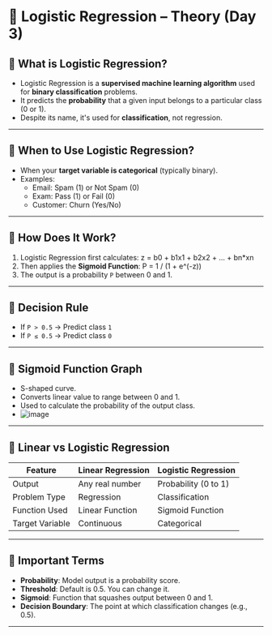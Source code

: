 # 📘 Logistic Regression – Theory (Day 3)

## 🔹 What is Logistic Regression?
- Logistic Regression is a **supervised machine learning algorithm** used for **binary classification** problems.
- It predicts the **probability** that a given input belongs to a particular class (0 or 1).
- Despite its name, it's used for **classification**, not regression.

---

## 🔹 When to Use Logistic Regression?
- When your **target variable is categorical** (typically binary).
- Examples:
  - Email: Spam (1) or Not Spam (0)
  - Exam: Pass (1) or Fail (0)
  - Customer: Churn (Yes/No)

---

## 🔹 How Does It Work?
1. Logistic Regression first calculates:
       z = b0 + b1x1 + b2x2 + ... + bn*xn
2. Then applies the **Sigmoid Function**:
       P = 1 / (1 + e^(-z))
3. The output is a probability `P` between 0 and 1.

---

## 🔹 Decision Rule
- If `P > 0.5` → Predict class `1`
- If `P ≤ 0.5` → Predict class `0`

---

## 🔹 Sigmoid Function Graph
- S-shaped curve.
- Converts linear value to range between 0 and 1.
- Used to calculate the probability of the output class.
- ![image](https://github.com/user-attachments/assets/6a223899-afd4-4ec3-a8c9-112d6f6359cc)


---

## 🔹 Linear vs Logistic Regression

| Feature            | Linear Regression         | Logistic Regression             |
|--------------------|---------------------------|----------------------------------|
| Output             | Any real number           | Probability (0 to 1)             |
| Problem Type       | Regression                | Classification                   |
| Function Used      | Linear Function           | Sigmoid Function                 |
| Target Variable    | Continuous                | Categorical                      |

---

## 🔹 Important Terms
- **Probability**: Model output is a probability score.
- **Threshold**: Default is 0.5. You can change it.
- **Sigmoid**: Function that squashes output between 0 and 1.
- **Decision Boundary**: The point at which classification changes (e.g., 0.5).

---


